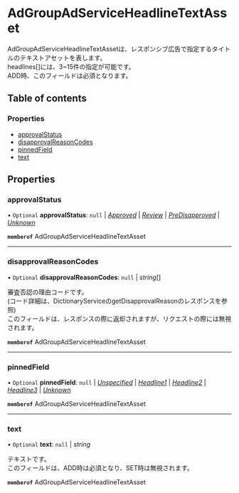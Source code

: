 # AdGroupAdServiceHeadlineTextAsset


<div lang=\"ja\">AdGroupAdServiceHeadlineTextAssetは、レスポンシブ広告で指定するタイトルのテキストアセットを表します。<br> headlines[]には、3~15件の指定が可能です。<br> ADD時、このフィールドは必須となります。</div> 

## Table of contents

### Properties

- [approvalStatus](adgroupadserviceheadlinetextasset.md#approvalstatus)
- [disapprovalReasonCodes](adgroupadserviceheadlinetextasset.md#disapprovalreasoncodes)
- [pinnedField](adgroupadserviceheadlinetextasset.md#pinnedfield)
- [text](adgroupadserviceheadlinetextasset.md#text)

## Properties

### approvalStatus

• `Optional` **approvalStatus**: ``null`` \| [*Approved*](./enums/adgroupadservicetextassetapprovalstatus.md#approved) \| [*Review*](./enums/adgroupadservicetextassetapprovalstatus.md#review) \| [*PreDisapproved*](./enums/adgroupadservicetextassetapprovalstatus.md#predisapproved) \| [*Unknown*](./enums/adgroupadservicetextassetapprovalstatus.md#unknown)

**`memberof`** AdGroupAdServiceHeadlineTextAsset

___

### disapprovalReasonCodes

• `Optional` **disapprovalReasonCodes**: ``null`` \| *string*[]

<div lang=\"ja\">審査否認の理由コードです。<br> (コード詳細は、DictionaryServiceのgetDisapprovalReasonのレスポンスを参照)<br> このフィールドは、レスポンスの際に返却されますが、リクエストの際には無視されます。</div> 

**`memberof`** AdGroupAdServiceHeadlineTextAsset

___

### pinnedField

• `Optional` **pinnedField**: ``null`` \| [*Unspecified*](./enums/adgroupadserviceheadlinepinnedfield.md#unspecified) \| [*Headline1*](./enums/adgroupadserviceheadlinepinnedfield.md#headline1) \| [*Headline2*](./enums/adgroupadserviceheadlinepinnedfield.md#headline2) \| [*Headline3*](./enums/adgroupadserviceheadlinepinnedfield.md#headline3) \| [*Unknown*](./enums/adgroupadserviceheadlinepinnedfield.md#unknown)

**`memberof`** AdGroupAdServiceHeadlineTextAsset

___

### text

• `Optional` **text**: ``null`` \| *string*

<div lang=\"ja\">テキストです。<br>このフィールドは、ADD時は必須となり、SET時は無視されます。</div> 

**`memberof`** AdGroupAdServiceHeadlineTextAsset
